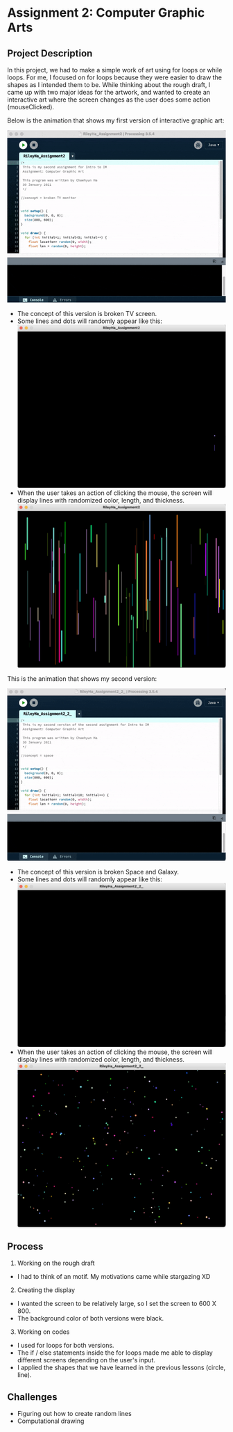 # Assignment 2: Computer Graphic Arts 

## Project Description
In this project, we had to make a simple work of art using for loops or while loops. For me, I focused on for loops because they were easier to draw the shapes as I intended them to be. While thinking about the rough draft, I came up with two major ideas for the artwork, and wanted to create an interactive art where the screen changes as the user does some action (mouseClicked). 

Below is the animation that shows my first version of interactive graphic art:

![](images/Ass2A.gif)
- The concept of this version is broken TV screen. 
- Some lines and dots will randomly appear like this: 
![](images/Ass2a_NotClicked.png)
- When the user takes an action of clicking the mouse, the screen will display lines with randomized color, length, and thickness.
![](images/Ass2a_Clicked.png)

This is the animation that shows my second version:

![](images/Ass2B.gif)
- The concept of this version is broken Space and Galaxy. 
- Some lines and dots will randomly appear like this: 
![](images/Ass2b_NotClicked.png)
- When the user takes an action of clicking the mouse, the screen will display lines with randomized color, length, and thickness.
![](images/Ass2b_Clicked.png)

## Process
1) Working on the rough draft
- I had to think of an motif. My motivations came while stargazing XD
2) Creating the display
- I wanted the screen to be relatively large, so I set the screen to 600 X 800.
- The background color of both versions were black.
3) Working on codes
- I used for loops for both versions.
- The if / else statements inside the for loops made me able to display different screens depending on the user's input.
- I applied the shapes that we have learned in the previous lessons (circle, line).

## Challenges
- Figuring out how to create random lines 
- Computational drawing 
